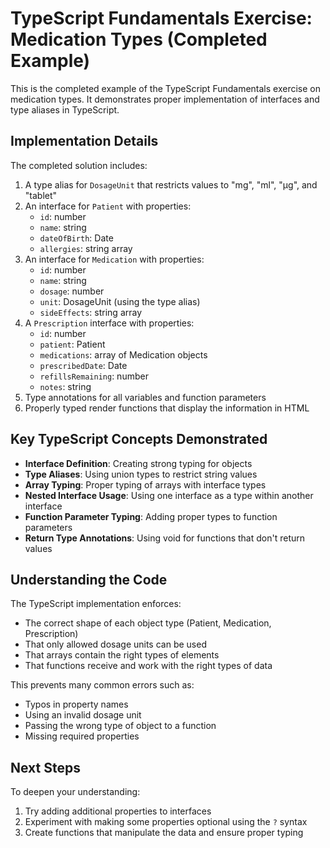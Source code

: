 # TypeScript Fundamentals Exercise: Medication Types (Completed Example)

This is the completed example of the TypeScript Fundamentals exercise on medication types. It demonstrates proper implementation of interfaces and type aliases in TypeScript.

## Implementation Details

The completed solution includes:

1. A type alias for `DosageUnit` that restricts values to "mg", "ml", "µg", and "tablet"
2. An interface for `Patient` with properties:
   - `id`: number
   - `name`: string
   - `dateOfBirth`: Date
   - `allergies`: string array
3. An interface for `Medication` with properties:
   - `id`: number
   - `name`: string
   - `dosage`: number
   - `unit`: DosageUnit (using the type alias)
   - `sideEffects`: string array
4. A `Prescription` interface with properties:
   - `id`: number
   - `patient`: Patient
   - `medications`: array of Medication objects
   - `prescribedDate`: Date
   - `refillsRemaining`: number
   - `notes`: string
5. Type annotations for all variables and function parameters
6. Properly typed render functions that display the information in HTML

## Key TypeScript Concepts Demonstrated

- **Interface Definition**: Creating strong typing for objects
- **Type Aliases**: Using union types to restrict string values
- **Array Typing**: Proper typing of arrays with interface types
- **Nested Interface Usage**: Using one interface as a type within another interface
- **Function Parameter Typing**: Adding proper types to function parameters
- **Return Type Annotations**: Using void for functions that don't return values

## Understanding the Code

The TypeScript implementation enforces:
- The correct shape of each object type (Patient, Medication, Prescription)
- That only allowed dosage units can be used
- That arrays contain the right types of elements
- That functions receive and work with the right types of data

This prevents many common errors such as:
- Typos in property names
- Using an invalid dosage unit
- Passing the wrong type of object to a function
- Missing required properties

## Next Steps

To deepen your understanding:
1. Try adding additional properties to interfaces
2. Experiment with making some properties optional using the `?` syntax
3. Create functions that manipulate the data and ensure proper typing 